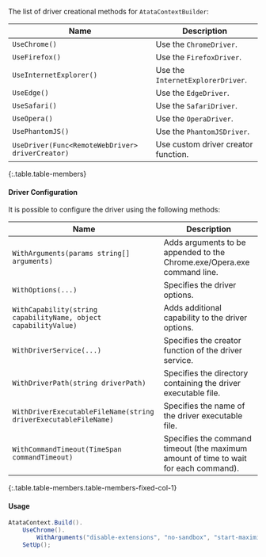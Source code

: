 The list of driver creational methods for `AtataContextBuilder`:

Name | Description
---- | -----------
`UseChrome()` | Use the `ChromeDriver`.
`UseFirefox()` | Use the `FirefoxDriver`.
`UseInternetExplorer()` | Use the `InternetExplorerDriver`.
`UseEdge()` | Use the `EdgeDriver`.
`UseSafari()` | Use the `SafariDriver`.
`UseOpera()` | Use the `OperaDriver`.
`UsePhantomJS()` | Use the `PhantomJSDriver`.
`UseDriver(Func<RemoteWebDriver> driverCreator)` | Use custom driver creator function.
{:.table.table-members}

#### Driver Configuration

It is possible to configure the driver using the following methods:

Name | Description
---- | -----------
`WithArguments(params string[] arguments)` | Adds arguments to be appended to the Chrome.exe/Opera.exe command line.
`WithOptions(...)` | Specifies the driver options.
`WithCapability(string capabilityName, object capabilityValue)` | Adds additional capability to the driver options.
`WithDriverService(...)` | Specifies the creator function of the driver service.
`WithDriverPath(string driverPath)` | Specifies the directory containing the driver executable file.
`WithDriverExecutableFileName(string driverExecutableFileName)` | Specifies the name of the driver executable file.
`WithCommandTimeout(TimeSpan commandTimeout)` | Specifies the command timeout (the maximum amount of time to wait for each command).
{:.table.table-members.table-members-fixed-col-1}

#### Usage

```cs
AtataContext.Build().
    UseChrome().
        WithArguments("disable-extensions", "no-sandbox", "start-maximized").
    SetUp();
```